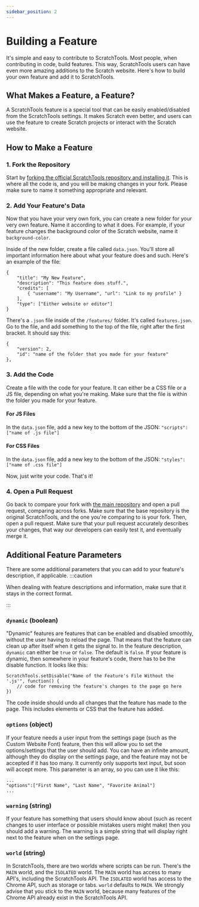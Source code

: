 ```yaml
---
sidebar_position: 2
---
```


# Building a Feature
It's simple and easy to contribute to ScratchTools. Most people, when contributing in code, build features. This way, ScratchTools users can have even more amazing additions to the Scratch website. Here's how to build your own feature and add it to ScratchTools.
## What Makes a Feature, a Feature?
A ScratchTools feature is a special tool that can be easily enabled/disabled from the ScratchTools settings. It makes Scratch even better, and users can use the feature to create Scratch projects or interact with the Scratch website.
## How to Make a Feature
### 1. Fork the Repository
Start by [forking the official ScratchTools repository and installing it](https://docs.scratchtools.app/docs/beta). This is where all the code is, and you will be making changes in your fork. Please make sure to name it something appropriate and relevant.
### 2. Add Your Feature's Data
Now that you have your very own fork, you can create a new folder for your very own feature. Name it according to what it does. For example, if your feature changes the background color of the Scratch website, name it `background-color`.

Inside of the new folder, create a file called `data.json`. You'll store all important information here about what your feature does and such. Here's an example of the file:
```
{
	"title": "My New Feature",
	"description": "This feature does stuff.",
	"credits": [
		{ "username": "My Username", "url": "Link to my profile" }
	],
	"type": ["Either website or editor"]
}
```

There's a `.json` file inside of the `/features/` folder. It's called `features.json`. Go to the file, and add something to the top of the file, right after the first bracket. It should say this:
```
{
	"version": 2,
	"id": "name of the folder that you made for your feature"
},
```

### 3. Add the Code
Create a file with the code for your feature. It can either be a CSS file or a JS file, depending on what you're making. Make sure that the file is within the folder you made for your feature.

#### For JS Files
In the `data.json` file, add a new key to the bottom of the JSON:
`"scripts": ["name of .js file"]`

#### For CSS Files
In the `data.json` file, add a new key to the bottom of the JSON:
`"styles": ["name of .css file"]`

Now, just write your code. That's it!

### 4. Open a Pull Request
Go back to compare your fork with [the main repository](https://github.com/STForScratch/ScratchTools/compare) and open a pull request, comparing across forks. Make sure that the base repository is the original ScratchTools, and the one you're comparing to is your fork. Then, open a pull request. Make sure that your pull request accurately describes your changes, that way our developers can easily test it, and eventually merge it.
## Additional Feature Parameters
There are some additional parameters that you can add to your feature's description, if applicable.
:::caution

When dealing with feature descriptions and information, make sure that it stays in the correct format.

:::
### `dynamic` (boolean)
"Dynamic" features are features that can be enabled and disabled smoothly, without the user having to reload the page. That means that the feature can clean up after itself when it gets the signal to. In the feature description, `dynamic` can either be `true` or `false`. The default is `false`. If your feature is dynamic, then somewhere in your feature's code, there has to be the disable function. It looks like this:
```
ScratchTools.setDisable("Name of the Feature's File Without the '.js'", function() {
    // code for removing the feature's changes to the page go here
})
```
The code inside should undo all changes that the feature has made to the page. This includes elements or CSS that the feature has added.
### `options` (object)
If your feature needs a user input from the settings page (such as the Custom Website Font) feature, then this will allow you to set the options/settings that the user should add. You can have an infinite amount, although they do display on the settings page, and the feature may not be accepted if it has too many. It currently only supports text input, but soon will accept more. This parameter is an array, so you can use it like this:
```
...
"options":["First Name", "Last Name", "Favorite Animal"]
...
```
### `warning` (string)
If your feature has something that users should know about (such as recent changes to user interface or possible mistakes users might make) then you should add a warning. The warning is a simple string that will display right next to the feature when on the settings page.
### `world` (string)
In ScratchTools, there are two worlds where scripts can be run. There's the `MAIN` world, and the `ISOLATED` world. The `MAIN` world has access to many API's, including the ScratchTools API. The `ISOLATED` world has access to the Chrome API, such as storage or tabs. `world` defaults to `MAIN`. We strongly advise that you stick to the `MAIN` world, because many features of the Chrome API already exist in the ScratchTools API.
